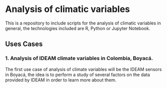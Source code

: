 # Analysis of climatic variables
This is a repository to include scripts for the analysis of climatic variables in general, the technologies included are R, Python or Jupyter Notebook.

## Uses Cases

### 1. Analysis of IDEAM climate variables in Colombia, Boyacá.
The first use case of analysis of climate variables will be the IDEAM sensors in Boyacá, the idea is to perform a study of several factors on the data provided by IDEAM in order to learn more about them.
